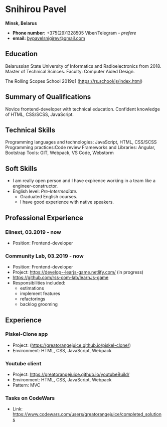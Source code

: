 # Snihirou Pavel
**Minsk, Belarus**
 * **Phone number:** +375(29)1328505 Viber/Telegram - *prefere*
 * **email:** bypavelsnigirev@gmail.com

## Education
Belarussian State University of Informatics and Radioelectronics from 2018. 
Master of Technical Scinces.
Faculty: Computer Aided Design.

The Rolling Scopes School 2019q1 (https://rs.school/js/index.html)
 
## Summary of Qualifications 	
Novice frontend-developer with technical education. Confident knowledge of HTML, CSS/SCSS, JavaScript.

## Technical Skills
Programming languages and technologies: JavaScript, HTML, CSS/SCSS
Programming practices:Code review
Frameworks and Libraries: Angular, Bootstrap
Tools: GIT, Webpack, VS Code,  Webstorm

## Soft Skills
* I am really open person and I have expirence working in a team like a engineer-constructor.
* English level: *Pre-Intermediate*. 
    * Graduated English courses.
    * I have good experience with native speakers.
    
## Professional Experience
### Elinext, 03.2019 - now
* Position: Frontend-developer

### Community Lab, 03.2019 - now
* Position: Frontend-developer
* Project: https://develop--learjs-game.netlify.com/ (in progress)
* https://github.com/rss-com-lab/learnJs-game
* Responsibilities included:
   * estimations
   * implement features
   * refactorings
   * backlog grooming

## Experience

### Piskel-Clone app
* Project: (https://greatorangejuice.github.io/piskel-clone/)
* Environment: HTML, CSS, JavaScript,  Webpack

### Youtube client
* Project: https://greatorangejuice.github.io/youtubeBuild/
* Environment: HTML, CSS, JavaScript, Webpack
* Pattern: MVC

### Tasks on CodeWars
* Link: https://www.codewars.com/users/greatorangejuice/completed_solutions


